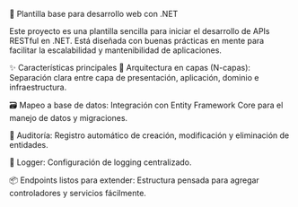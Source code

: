 🧱 Plantilla base para desarrollo web con .NET

Este proyecto es una plantilla sencilla  para iniciar el desarrollo de APIs RESTful en .NET. Está diseñada con buenas prácticas en mente para facilitar la escalabilidad y mantenibilidad de aplicaciones.

✨ Características principales
🔌 Arquitectura en capas (N-capas): Separación clara entre capa de presentación, aplicación, dominio e infraestructura.

🗃️ Mapeo a base de datos: Integración con Entity Framework Core para el manejo de datos y migraciones.

📝 Auditoría: Registro automático de creación, modificación y eliminación de entidades.

🧾 Logger: Configuración de logging centralizado.

📦 Endpoints listos para extender: Estructura pensada para agregar controladores y servicios fácilmente.
